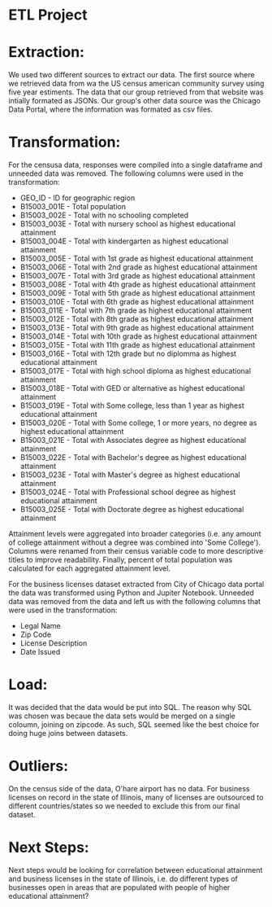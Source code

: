 # ETL Project

# Extraction: 
We used two different sources to extract our data. The first source where we retrieved data from wa the US census american community survey using five year estiments. The data that our group retrieved from that website was intially formated as JSONs. Our group's other data source was the Chicago Data Portal, where the information was formated as csv files.

# Transformation: 
For the censusa data, responses were compiled into a single dataframe and unneeded data was removed. The following 
columns were used in the transformation:

* GEO_ID - ID for geographic region
* B15003_001E - Total population
* B15003_002E - Total with no schooling completed
* B15003_003E - Total with nursery school as highest educational attainment
* B15003_004E - Total with kindergarten as highest educational attainment
* B15003_005E - Total with 1st grade as highest educational attainment
* B15003_006E - Total with 2nd grade as highest educational attainment
* B15003_007E - Total with 3rd grade as highest educational attainment
* B15003_008E - Total with 4th grade as highest educational attainment
* B15003_009E - Total with 5th grade as highest educational attainment
* B15003_010E - Total with 6th grade as highest educational attainment
* B15003_011E - Total with 7th grade as highest educational attainment
* B15003_012E - Total with 8th grade as highest educational attainment
* B15003_013E - Total with 9th grade as highest educational attainment
* B15003_014E - Total with 10th grade as highest educational attainment
* B15003_015E - Total with 11th grade as highest educational attainment
* B15003_016E - Total with 12th grade but no diplomma as highest educational attainment
* B15003_017E - Total with high school diploma as highest educational attainment
* B15003_018E - Total with GED or alternative as highest educational attainment
* B15003_019E - Total with Some college, less than 1 year as highest educational attainment
* B15003_020E - Total with Some college, 1 or more years, no degree as highest educational attainment
* B15003_021E - Total with Associates degree as highest educational attainment
* B15003_022E - Total with Bachelor's degree as highest educational attainment
* B15003_023E - Total with Master's degree as highest educational attainment
* B15003_024E - Total with Professional school degree as highest educational attainment
* B15003_025E - Total with Doctorate degree as highest educational attainment

Attainment levels were aggregated into broader categories (i.e. any amount of college attainment 
without a degree was combined into 'Some College'). Columns were renamed from their census variable code to more 
descriptive titles to improve readability. Finally, percent of total population was calculated for each aggregated attainment level. 

For the business licenses dataset extracted from City of Chicago data portal the data was transformed using Python and Jupiter Notebook. Unneeded data was removed from the data and left us with the following columns that were used in the transformation: 
* Legal Name
* Zip Code
* License Description
* Date Issued

# Load: 
It was decided that the data would be put into SQL. The reason why SQL was chosen was becaue the data sets would be merged on a single coloumn, joining on zipcode. As such, SQL seemed like the best choice for doing huge joins between datasets.

# Outliers: 
On the census side of the data, O'hare airport has no data. For business licenses on record in the state of Illinois, many of licenses are outsourced to different countries/states so we needed to exclude this from our final dataset. 

# Next Steps:
Next steps would be looking for correlation between educational attainment and business licenses in the state of Illinois, i.e. do different types of businesses open in areas that are populated with people of higher educational attainment? 
